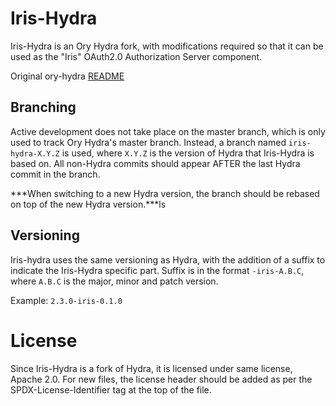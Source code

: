 <!---
# SPDX-FileCopyrightText: 2025 Deutsche Telekom AG
#
# SPDX-License-Identifier: Apache-2.0
-->

# Iris-Hydra

Iris-Hydra is an Ory Hydra fork, with modifications required so that it
can be used as the "Iris" OAuth2.0 Authorization Server component.

Original ory-hydra [README](HYDRA_README.md)

## Branching

Active development does not take place on the master branch, which is only used
to track Ory Hydra's master branch.
Instead, a branch named ```iris-hydra-X.Y.Z``` is used, where ```X.Y.Z``` is
the version of Hydra that Iris-Hydra is based on.
All non-Hydra commits should appear AFTER the last Hydra commit in the branch.

***When switching to a new Hydra version, the branch should be rebased on top of
the new Hydra version.***ls

## Versioning

Iris-hydra uses the same versioning as Hydra, with the addition of a suffix to
indicate the Iris-Hydra specific part. Suffix is in the format `````-iris-A.B.C`````,
where ```A.B.C``` is the major, minor and patch version.

Example:
```2.3.0-iris-0.1.0```

# License

Since Iris-Hydra is a fork of Hydra, it is licensed under same license,
Apache 2.0.
For new files, the license header should be added as per the
SPDX-License-Identifier tag at the top of the file.
